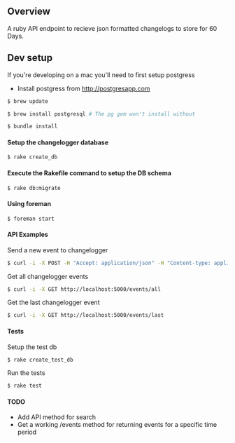 ## Overview
A ruby API endpoint to recieve json formatted changelogs to store for 60 Days.

## Dev setup

If you're developing on a mac you'll need to first setup postgress

* Install postgress from http://postgresapp.com

```bash
$ brew update
```

```bash 
$ brew install postgresql # The pg gem won't install without
```

```bash
$ bundle install
```

#### Setup the changelogger database

```bash
$ rake create_db
```

#### Execute the Rakefile command to setup the DB schema

```bash
$ rake db:migrate
```

#### Using foreman 

```bash
$ foreman start
```

#### API Examples

Send a new event to changelogger
```bash
$ curl -i -X POST -H "Accept: application/json" -H "Content-type: application/json" -d '{"service": {"mass": "nagios alert!"}}' localhost:5000/changelogger
```

Get all changelogger events
```bash
$ curl -i -X GET http://localhost:5000/events/all
```

Get the last changelogger event
```bash
$ curl -i -X GET http://localhost:5000/events/last
```

#### Tests

Setup the test db

```bash
$ rake create_test_db
```

Run the tests

```bash
$ rake test
```

#### TODO
* Add API method for search
* Get a working /events method for returning events for a specific time period


